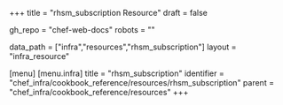 +++
title = "rhsm_subscription Resource"
draft = false

gh_repo = "chef-web-docs"
robots = ""

data_path = ["infra","resources","rhsm_subscription"]
layout = "infra_resource"


[menu]
  [menu.infra]
    title = "rhsm_subscription"
    identifier = "chef_infra/cookbook_reference/resources/rhsm_subscription"
    parent = "chef_infra/cookbook_reference/resources"
+++

<!-- The contents of this page are automatically generated from the rhsm_subscription.yaml file in the data directory. -->
<!-- To suggest a change, edit the https://github.com/chef/chef/blob/master/lib/chef/resource/rhsm_subscription.rb file
      and submit a pull request to the https://github.com/chef/chef repository. -->
